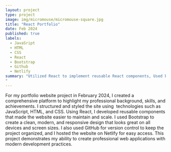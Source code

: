 ```yaml
---
layout: project
type: project
image: img/micromouse/micromouse-square.jpg
title: "React Portfolio"
date: Feb 2024
published: true
labels:
  - JavaSript
  - HTML
  - CSS
  - React
  - Bootstrap
  - Github
  - Netlify
summary: "Utilized React to implement reusable React components, Used bootstrap for clean and modern styling, Holds all of my professional information & demonstrates experience.
"
---
```


For my portfolio website project in February 2024, I created a comprehensive platform to highlight my professional background, skills, and achievements. I structured and styled the site using  technologies such as JavaScript, HTML, and CSS. Using React, I developed reusable components that made the website easier to maintain and scale. I used Bootstrap to create a clean, modern, and responsive design that looks great on all devices and screen sizes. I also used GitHub for version control to keep the project organized, and I hosted the website on Netlify for easy access. This project demonstrates my ability to create professional web applications with modern development practices.

